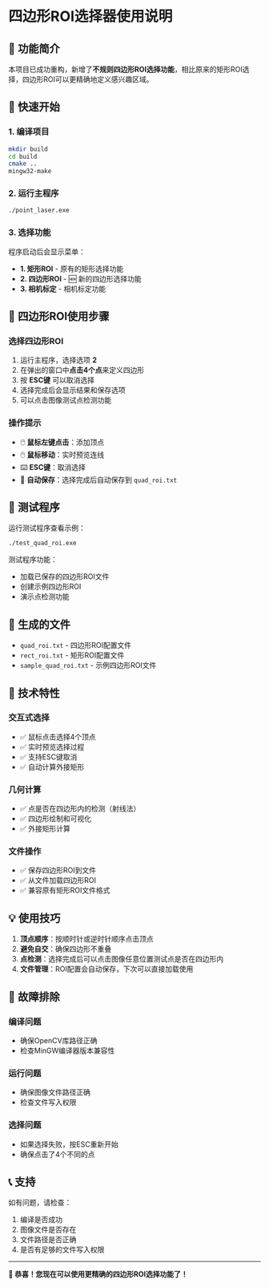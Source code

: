 # 四边形ROI选择器使用说明

## 🎯 功能简介

本项目已成功重构，新增了**不规则四边形ROI选择功能**，相比原来的矩形ROI选择，四边形ROI可以更精确地定义感兴趣区域。

## 🚀 快速开始

### 1. 编译项目
```bash
mkdir build
cd build
cmake ..
mingw32-make
```

### 2. 运行主程序
```bash
./point_laser.exe
```

### 3. 选择功能
程序启动后会显示菜单：
- **1. 矩形ROI** - 原有的矩形选择功能
- **2. 四边形ROI** - 🆕 新的四边形选择功能
- **3. 相机标定** - 相机标定功能

## 📐 四边形ROI使用步骤

### 选择四边形ROI
1. 运行主程序，选择选项 **2**
2. 在弹出的窗口中**点击4个点**来定义四边形
3. 按 **ESC键** 可以取消选择
4. 选择完成后会显示结果和保存选项
5. 可以点击图像测试点检测功能

### 操作提示
- 🖱️ **鼠标左键点击**：添加顶点
- 🖱️ **鼠标移动**：实时预览连线
- ⌨️ **ESC键**：取消选择
- 💾 **自动保存**：选择完成后自动保存到 `quad_roi.txt`

## 🧪 测试程序

运行测试程序查看示例：
```bash
./test_quad_roi.exe
```

测试程序功能：
- 加载已保存的四边形ROI文件
- 创建示例四边形ROI
- 演示点检测功能

## 📁 生成的文件

- `quad_roi.txt` - 四边形ROI配置文件
- `rect_roi.txt` - 矩形ROI配置文件
- `sample_quad_roi.txt` - 示例四边形ROI文件

## 🔧 技术特性

### 交互式选择
- ✅ 鼠标点击选择4个顶点
- ✅ 实时预览选择过程
- ✅ 支持ESC键取消
- ✅ 自动计算外接矩形

### 几何计算
- ✅ 点是否在四边形内的检测（射线法）
- ✅ 四边形绘制和可视化
- ✅ 外接矩形计算

### 文件操作
- ✅ 保存四边形ROI到文件
- ✅ 从文件加载四边形ROI
- ✅ 兼容原有矩形ROI文件格式

## 💡 使用技巧

1. **顶点顺序**：按顺时针或逆时针顺序点击顶点
2. **避免自交**：确保四边形不重叠
3. **点检测**：选择完成后可以点击图像任意位置测试点是否在四边形内
4. **文件管理**：ROI配置会自动保存，下次可以直接加载使用

## 🐛 故障排除

### 编译问题
- 确保OpenCV库路径正确
- 检查MinGW编译器版本兼容性

### 运行问题
- 确保图像文件路径正确
- 检查文件写入权限

### 选择问题
- 如果选择失败，按ESC重新开始
- 确保点击了4个不同的点

## 📞 支持

如有问题，请检查：
1. 编译是否成功
2. 图像文件是否存在
3. 文件路径是否正确
4. 是否有足够的文件写入权限

---

**🎉 恭喜！您现在可以使用更精确的四边形ROI选择功能了！** 